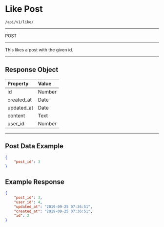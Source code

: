 # Like Post

`/api/v1/like/`

<hr>
<larecipe-badge type="success" rounded>POST</larecipe-badge>
<hr>
This likes a post with the given id.
<hr>

## Response Object

| Property   | Value  |
| :--------- | :----- |
| id         | Number |
| created_at | Date   |
| updated_at | Date   |
| content    | Text   |
| user_id    | Number |

<hr>

## Post Data Example

```json
{
    "post_id": 3
}
```

## Example Response

```json
{
    "post_id": 3,
    "user_id": 4,
    "updated_at": "2019-09-25 07:36:51",
    "created_at": "2019-09-25 07:36:51",
    "id": 2
}
```
